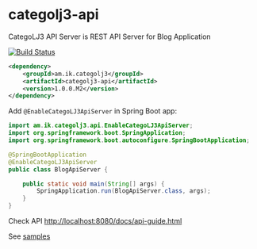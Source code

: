 # categolj3-api

CategoLJ3 API Server is REST API Server for Blog Application

[![Build Status](https://travis-ci.org/categolj/categolj3-api.svg?branch=master)](https://travis-ci.org/categolj/categolj3-api)

``` xml
<dependency>
    <groupId>am.ik.categolj3</groupId>
    <artifactId>categolj3-api</artifactId>
    <version>1.0.0.M2</version>
</dependency>
```

Add `@EnableCategoLJ3ApiServer` in Spring Boot app:

``` java
import am.ik.categolj3.api.EnableCategoLJ3ApiServer;
import org.springframework.boot.SpringApplication;
import org.springframework.boot.autoconfigure.SpringBootApplication;

@SpringBootApplication
@EnableCategoLJ3ApiServer
public class BlogApiServer {

    public static void main(String[] args) {
        SpringApplication.run(BlogApiServer.class, args);
    }
}
```

Check API [http://localhost:8080/docs/api-guide.html](http://localhost:8080/docs/api-guide.html)

See [samples](samples)
